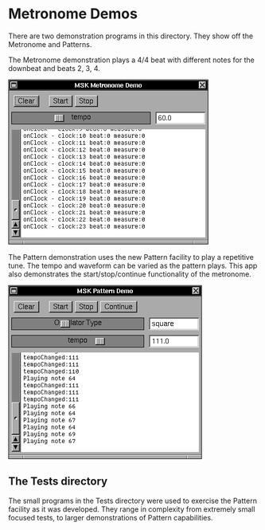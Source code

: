 # Metronome Demos

There are two demonstration programs in this directory.  They show off the Metronome and Patterns.

The Metronome demonstration plays a 4/4 beat with different notes for the downbeat and beats 2, 3, 4.

![figures/msk-metronome-demo.png](figures/msk-metronome-demo.png)

The Pattern demonstration uses the new Pattern facility to play a repetitive tune.  The tempo and waveform can be varied as the pattern plays.  This app also demonstrates the start/stop/continue functionality of the metronome.


![figures/msk-pattern-demo.png](figures/msk-pattern-demo.png)


## The Tests directory

The small programs in the Tests directory were used to exercise the Pattern facility as it was developed.  They range in complexity from extremely small focused tests, to larger demonstrations of Pattern capabilities.
